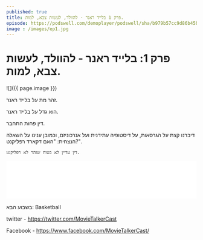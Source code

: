 ```yaml
---
published: true
title: פרק 1 בלייד ראנר - להוולד, לעשות צבא, למות.
episode: https://podswell.com/demoplayer/podswell/sha/b979b57cc9d86b45b347641e2536b6b9b05ef9d3.mp3?name=movietalker
image : /images/ep1.jpg
---
```

# פרק 1: בלייד ראנר - להוולד, לעשות צבא, למות.

![]({{ page.image }})

זהר מת על בלייד ראנר.

הוא גדל על בלייד ראנר.

דין פחות התחבר.

דיברנו קצת על הגרסאות, על דיסטופיה עתידנית ועל אנרכוניזם, וכמובן ענינו על השאלה הנצחית: "האם דקארד רפליקנט?".

`דין עדיין לא בטוח שזהר לא רפליקנט.`

<div>
<iframe width="100%" height="100" scrolling="no" frameborder="no" src="{{ page.episode }}"></iframe>
</div>

בשבוע הבא: Basketball


twitter - https://twitter.com/MovieTalkerCast

Facebook - https://www.facebook.com/MovieTalkerCast/
